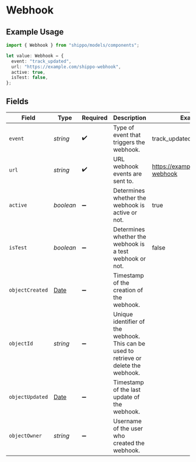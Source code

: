 # Webhook

## Example Usage

```typescript
import { Webhook } from "shippo/models/components";

let value: Webhook = {
  event: "track_updated",
  url: "https://example.com/shippo-webhook",
  active: true,
  isTest: false,
};
```

## Fields

| Field                                                                                         | Type                                                                                          | Required                                                                                      | Description                                                                                   | Example                                                                                       |
| --------------------------------------------------------------------------------------------- | --------------------------------------------------------------------------------------------- | --------------------------------------------------------------------------------------------- | --------------------------------------------------------------------------------------------- | --------------------------------------------------------------------------------------------- |
| `event`                                                                                       | *string*                                                                                      | :heavy_check_mark:                                                                            | Type of event that triggers the webhook.                                                      | track_updated                                                                                 |
| `url`                                                                                         | *string*                                                                                      | :heavy_check_mark:                                                                            | URL webhook events are sent to.                                                               | https://example.com/shippo-webhook                                                            |
| `active`                                                                                      | *boolean*                                                                                     | :heavy_minus_sign:                                                                            | Determines whether the webhook is active or not.                                              | true                                                                                          |
| `isTest`                                                                                      | *boolean*                                                                                     | :heavy_minus_sign:                                                                            | Determines whether the webhook is a test webhook or not.                                      | false                                                                                         |
| `objectCreated`                                                                               | [Date](https://developer.mozilla.org/en-US/docs/Web/JavaScript/Reference/Global_Objects/Date) | :heavy_minus_sign:                                                                            | Timestamp of the creation of the webhook.                                                     |                                                                                               |
| `objectId`                                                                                    | *string*                                                                                      | :heavy_minus_sign:                                                                            | Unique identifier of the webhook. This can be used to retrieve or delete the webhook.         |                                                                                               |
| `objectUpdated`                                                                               | [Date](https://developer.mozilla.org/en-US/docs/Web/JavaScript/Reference/Global_Objects/Date) | :heavy_minus_sign:                                                                            | Timestamp of the last update of the webhook.                                                  |                                                                                               |
| `objectOwner`                                                                                 | *string*                                                                                      | :heavy_minus_sign:                                                                            | Username of the user who created the webhook.                                                 |                                                                                               |